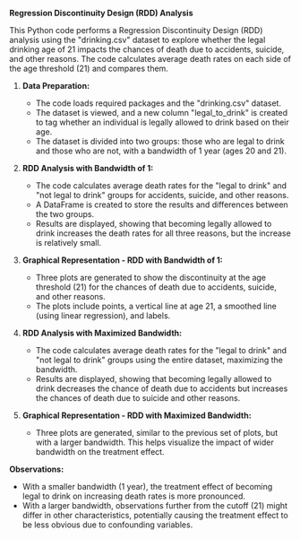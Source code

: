 **Regression Discontinuity Design (RDD) Analysis**

This Python code performs a Regression Discontinuity Design (RDD) analysis using the "drinking.csv" dataset to explore whether the legal drinking age of 21 impacts the chances of death due to accidents, suicide, and other reasons. The code calculates average death rates on each side of the age threshold (21) and compares them.

1. **Data Preparation:**
   - The code loads required packages and the "drinking.csv" dataset.
   - The dataset is viewed, and a new column "legal_to_drink" is created to tag whether an individual is legally allowed to drink based on their age.
   - The dataset is divided into two groups: those who are legal to drink and those who are not, with a bandwidth of 1 year (ages 20 and 21).

2. **RDD Analysis with Bandwidth of 1:**
   - The code calculates average death rates for the "legal to drink" and "not legal to drink" groups for accidents, suicide, and other reasons.
   - A DataFrame is created to store the results and differences between the two groups.
   - Results are displayed, showing that becoming legally allowed to drink increases the death rates for all three reasons, but the increase is relatively small.

3. **Graphical Representation - RDD with Bandwidth of 1:**
   - Three plots are generated to show the discontinuity at the age threshold (21) for the chances of death due to accidents, suicide, and other reasons.
   - The plots include points, a vertical line at age 21, a smoothed line (using linear regression), and labels.

4. **RDD Analysis with Maximized Bandwidth:**
   - The code calculates average death rates for the "legal to drink" and "not legal to drink" groups using the entire dataset, maximizing the bandwidth.
   - Results are displayed, showing that becoming legally allowed to drink decreases the chance of death due to accidents but increases the chances of death due to suicide and other reasons.

5. **Graphical Representation - RDD with Maximized Bandwidth:**
   - Three plots are generated, similar to the previous set of plots, but with a larger bandwidth. This helps visualize the impact of wider bandwidth on the treatment effect.

**Observations:**
- With a smaller bandwidth (1 year), the treatment effect of becoming legal to drink on increasing death rates is more pronounced.
- With a larger bandwidth, observations further from the cutoff (21) might differ in other characteristics, potentially causing the treatment effect to be less obvious due to confounding variables.
